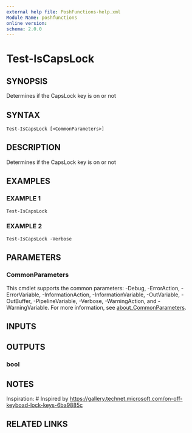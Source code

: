 ```yaml
---
external help file: PoshFunctions-help.xml
Module Name: poshfunctions
online version:
schema: 2.0.0
---
```


# Test-IsCapsLock

## SYNOPSIS
Determines if the CapsLock key is on or not

## SYNTAX

```
Test-IsCapsLock [<CommonParameters>]
```

## DESCRIPTION
Determines if the CapsLock key is on or not

## EXAMPLES

### EXAMPLE 1
```
Test-IsCapsLock
```

### EXAMPLE 2
```
Test-IsCapsLock -Verbose
```

## PARAMETERS

### CommonParameters
This cmdlet supports the common parameters: -Debug, -ErrorAction, -ErrorVariable, -InformationAction, -InformationVariable, -OutVariable, -OutBuffer, -PipelineVariable, -Verbose, -WarningAction, and -WarningVariable. For more information, see [about_CommonParameters](http://go.microsoft.com/fwlink/?LinkID=113216).

## INPUTS

## OUTPUTS

### bool
## NOTES
Inspiration: # Inspired by https://gallery.technet.microsoft.com/on-off-keyboad-lock-keys-6ba9885c

## RELATED LINKS
